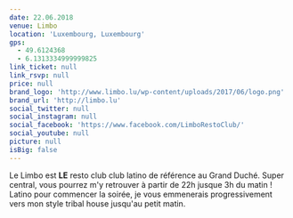 ```yaml
---
date: 22.06.2018
venue: Limbo
location: 'Luxembourg, Luxembourg'
gps:
  - 49.6124368
  - 6.1313334999999825
link_ticket: null
link_rsvp: null
price: null
brand_logo: 'http://www.limbo.lu/wp-content/uploads/2017/06/logo.png'
brand_url: 'http://limbo.lu'
social_twitter: null
social_instagram: null
social_facebook: 'https://www.facebook.com/LimboRestoClub/'
social_youtube: null
picture: null
isBig: false
---
```


Le Limbo est **LE** resto club club latino de référence au Grand Duché. Super central, vous pourrez m'y retrouver à partir de 22h jusque 3h du matin ! Latino pour commencer la soirée, je vous emmenerais progressivement vers mon style tribal house jusqu'au petit matin.
